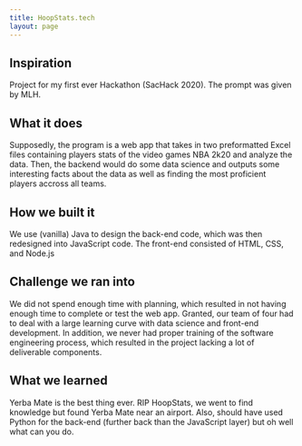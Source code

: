 ```yaml
---
title: HoopStats.tech
layout: page
---
```


## Inspiration

Project for my first ever Hackathon (SacHack 2020). The prompt was given by MLH. 

## What it does

Supposedly, the program is a web app that takes in two preformatted Excel files containing players stats of the video games NBA 2k20 and analyze the data. Then, the backend would do some data science and outputs some interesting facts about the data as well as finding the most proficient players accross all teams. 

## How we built it

We use (vanilla) Java to design the back-end code, which was then redesigned into JavaScript code. The front-end consisted of HTML, CSS, and Node.js

## Challenge we ran into

We did not spend enough time with planning, which resulted in not having enough time to complete or test the web app. Granted, our team of four had to deal with a large learning curve with data science and front-end development. In addition, we never had proper training of the software engineering process, which resulted in the project lacking a lot of deliverable components. 

## What we learned

Yerba Mate is the best thing ever. RIP HoopStats, we went to find knowledge but found Yerba Mate near an airport. Also, should have used Python for the back-end (further back than the JavaScript layer) but oh well what can you do.  